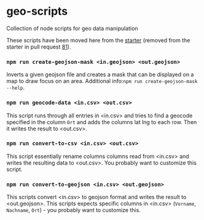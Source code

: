 # geo-scripts
Collection of node scripts for geo data manipulation

These scripts have been moved here from the [starter](https://github.com/rbb-data/starter)
(removed from the starter in pull request [81](https://github.com/rbb-data/starter/pull/81)).

### `npm run create-geojson-mask <in.geojson> <out.geojson>`

Inverts a given geojson file and creates a mask that can be displayed on a map to draw focus on an area. Additional info:`npm run create-geojson-mask --help`.

### `npm run geocode-data <in.csv> <out.csv>`

This script runs through all entries in <in.csv> and tries to find a geocode specified in the column `Ort` and adds the columns lat lng to each row. Then it writes the result to <out.csv>.

### `npm run convert-to-csv <in.csv> <out.csv>`

This script essentially rename columns columns read from <in.csv> and writes the resulting data to <out.csv>.
You probably want to customize this script. 

### `npm run convert-to-geojson <in.csv> <out.geojson>`

This scripts convert <in.csv> to geojson format and writes the result to <out.geojson>.
This scripts expects specific columns in <in.csv> (`Vorname`, `Nachname`, `Ort`) - you probably want to customize this.
